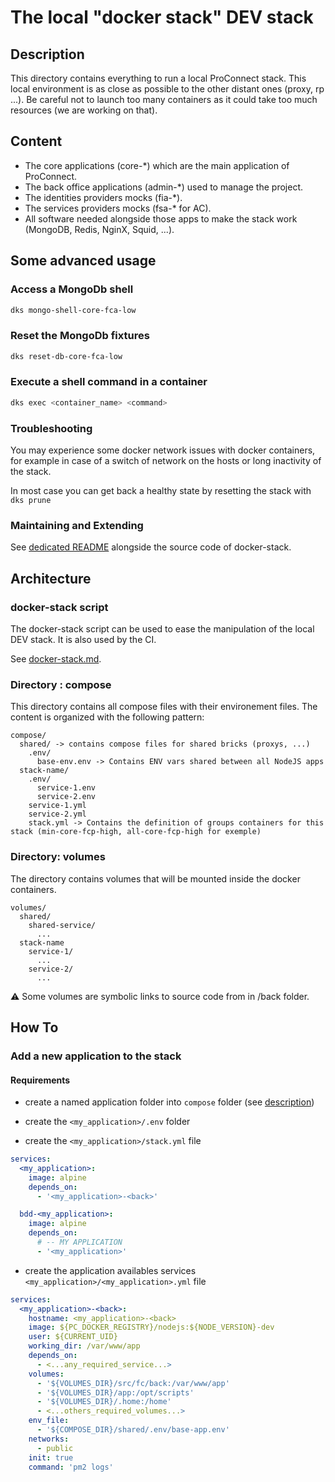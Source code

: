 # The local "docker stack" DEV stack

## Description

This directory contains everything to run a local ProConnect stack. This local environment is as close as possible to the other distant ones (proxy, rp ...). Be careful not to launch too many containers as it could take too much resources (we are working on that).

## Content

- The core applications (core-\*) which are the main application of ProConnect.
- The back office applications (admin-\*) used to manage the project.
- The identities providers mocks (fia-\*).
- The services providers mocks (fsa-\* for AC).
- All software needed alongside those apps to make the stack work (MongoDB, Redis, NginX, Squid, ...).

## Some advanced usage

### Access a MongoDb shell

```bash
dks mongo-shell-core-fca-low
```

### Reset the MongoDb fixtures

```bash
dks reset-db-core-fca-low
```

### Execute a shell command in a container

```bash
dks exec <container_name> <command>
```

### Troubleshooting

You may experience some docker network issues with docker containers, for example in case of a switch of network on the hosts or long inactivity of the stack.

In most case you can get back a healthy state by resetting the stack with `dks prune`

### Maintaining and Extending

See [dedicated README](../bash/README.md) alongside the source code of docker-stack.

## Architecture

### docker-stack script

The docker-stack script can be used to ease the manipulation of the local DEV stack. It is also used by the CI.

See [docker-stack.md](_doc/docker-stack.md).

### Directory : compose

This directory contains all compose files with their environement files. The content is organized with the following pattern:

```
compose/
  shared/ -> contains compose files for shared bricks (proxys, ...)
    .env/
      base-env.env -> Contains ENV vars shared between all NodeJS apps
  stack-name/
    .env/
      service-1.env
      service-2.env
    service-1.yml
    service-2.yml
    stack.yml -> Contains the definition of groups containers for this stack (min-core-fcp-high, all-core-fcp-high for exemple)
```

### Directory: volumes

The directory contains volumes that will be mounted inside the docker containers.

```
volumes/
  shared/
    shared-service/
      ...
  stack-name
    service-1/
      ...
    service-2/
      ...
```

⚠️ Some volumes are symbolic links to source code from in /back folder.

## How To

### Add a new application to the stack

#### Requirements

- create a named application folder into `compose` folder (see [description](#directory--compose))
- create the `<my_application>/.env` folder

- create the `<my_application>/stack.yml` file

```yml
services:
  <my_application>:
    image: alpine
    depends_on:
      - '<my_application>-<back>'

  bdd-<my_application>:
    image: alpine
    depends_on:
      # -- MY APPLICATION
      - '<my_application>'
```

- create the application availables services `<my_application>/<my_application>.yml` file

```yml
services:
  <my_application>-<back>:
    hostname: <my_application>-<back>
    image: ${PC_DOCKER_REGISTRY}/nodejs:${NODE_VERSION}-dev
    user: ${CURRENT_UID}
    working_dir: /var/www/app
    depends_on:
      - <...any_required_service...>
    volumes:
      - '${VOLUMES_DIR}/src/fc/back:/var/www/app'
      - '${VOLUMES_DIR}/app:/opt/scripts'
      - '${VOLUMES_DIR}/.home:/home'
      - <...others_required_volumes...>
    env_file:
      - '${COMPOSE_DIR}/shared/.env/base-app.env'
    networks:
      - public
    init: true
    command: 'pm2 logs'
```
